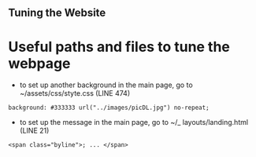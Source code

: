 Tuning the Website
---


# Useful paths and files to tune the webpage

* to set up another background in the main page, go to ~/assets/css/styte.css (LINE 474)
```
background: #333333 url("../images/picDL.jpg") no-repeat;
```

* to set up the message in the main page, go to ~/_ layouts/landing.html (LINE 21)
```
<span class="byline">; ... </span>
```

